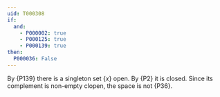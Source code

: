 ```yaml
---
uid: T000308
if:
  and:
    - P000002: true
    - P000125: true
    - P000139: true
then:
  P000036: False
---
```


By {P139} there is a singleton set $\{x\}$ open. By {P2} it is closed.
Since its complement is non-empty clopen, the space is not {P36}.
